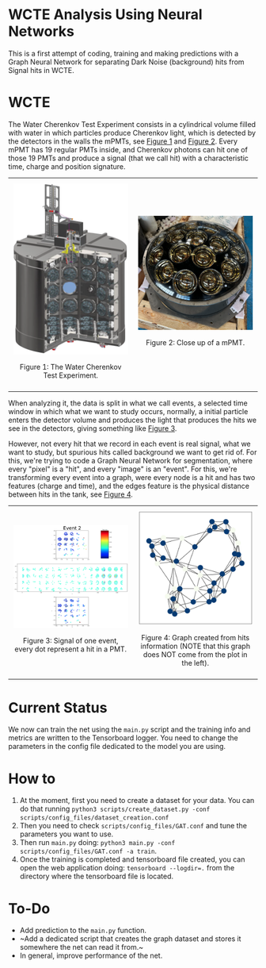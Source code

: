 # WCTE Analysis Using Neural Networks

This is a first attempt of coding, training and making predictions with a Graph Neural Network for separating Dark Noise (background) hits from Signal hits in WCTE. 

# WCTE
The Water Cherenkov Test Experiment consists in a cylindrical volume filled with water in which particles produce Cherenkov light, which is detected by the detectors in the walls the mPMTs, see [Figure 1](#fig1) and [Figure 2](#fig2).
Every mPMT has 19 regular PMTs inside, and Cherenkov photons can hit one of those 19 PMTs and produce a signal (that we call hit) with a characteristic time, charge and position signature.

<table style="width: 100%; text-align: center;">
  <tr>
    <td style="width: 50%; padding: 10px;">
      <a id="fig1"></a>
      <img src="imgs/wcte.png" alt="The Water Cherenkov Test Experiment" width="300"/><br>
      <p>Figure 1: The Water Cherenkov Test Experiment.</p>
    </td>
    <td style="width: 50%; padding: 10px;">
      <a id="fig2"></a>
      <img src="imgs/mpmt.png" alt="Close up of a mPMT." width="300"/><br>
      <p>Figure 2: Close up of a mPMT.</p>
    </td>
  </tr>
</table>

When analyzing it, the data is split in what we call events, a selected time window in which what we want to study occurs, normally, a initial particle enters the detector volume and produces the light that produces the hits we see in the detectors, giving something like [Figure 3](#fig3). 

However, not every hit that we record in each event is real signal, what we want to study, but spurious hits called background we want to get rid of. For this, we're trying to code a Graph Neural Network for segmentation, where every "pixel" is a "hit", and every "image" is an "event". For this, we're transforming every event into a graph, were every node is a hit and has two features (charge and time), and the edges feature is the physical distance between hits in the tank, see [Figure 4](#fig4).

<table style="width: 100%; text-align: center;">
  <tr>
    <td style="width: 50%; padding: 10px;">
      <a id="fig3"></a>
      <img src="imgs/hits.png" alt="Signal of one event" width="300"/><br>
      <p>Figure 3: Signal of one event, every dot represent a hit in a PMT.</p>
    </td>
    <td style="width: 50%; padding: 10px;">
      <a id="fig4"></a>
      <img src="imgs/grafo.png" alt="Graph created from hits information." width="300"/><br>
      <p>Figure 4: Graph created from hits information (NOTE that this graph does NOT come from the plot in the left).</p>
    </td>
  </tr>
</table>

# Current Status
We now can train the net using the `main.py` script and the training info and metrics are written to the Tensorboard logger. You need to change the parameters in the config file dedicated to the model you are using.

# How to
1. At the moment, first you need to create a dataset for your data. You can do that running `python3 scripts/create_dataset.py -conf scripts/config_files/dataset_creation.conf` 
2. Then you need to check `scripts/config_files/GAT.conf` and tune the parameters you want to use.
3. Then run `main.py` doing: `python3 main.py -conf scripts/config_files/GAT.conf -a train`.
4. Once the training is completed and tensorboard file created, you can open the web application doing: `tensorboard --logdir=.` from the directory where the tensorboard file is located.

# To-Do
- Add prediction to the `main.py` function.
- ~Add a dedicated script that creates the graph dataset and stores it somewhere the net can read it from.~
- In general, improve performance of the net.
